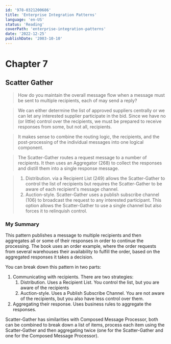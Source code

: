 ```yaml
---
id: '978-0321200686'
title: 'Enterprise Integration Patterns'
language: 'en-US'
status: 'Reading'
coverPath: 'enterprise-integration-patterns'
date: '2022-12-25'
publishDate: '2003-10-10'
---
```


# Chapter 7

## Scatter Gather

> How do you maintain the overall message flow when a message must be sent to multiple recipients, each of may send a reply?

> We can either determine the list of approved suppliers centrally or we can let any interested supplier participate in the bid. Since we have no (or little) control over the recipients, we must be prepared to receive responses from some, but not all, recipients.

> It makes sense to combine the routing logic, the recipients, and the post-processing of the individual messages into one logical component.

> The Scatter-Gather routes a request message to a number of recipients. It then uses an Aggregator (268) to collect the responses and distill them into a single response message.

> 1. Distribution. via a Recipient List (249) allows the Scatter-Gather to control the list of recipients but requires the Scatter-Gather to be aware of each recipient's message channel.
> 2. Auction-style. Scatter-Gather uses a publish subscribe channel (106) to broadcast the request to any interested participant. This option allows the Scatter-Gather to use a single channel but also forces it to relinquish control.

### My Summary

This pattern publishes a message to multiple recipients and then aggregates all or some of their responses in order to continue the processing. The book uses an order example, where the order requests from several warehouses their availability to fulfill the order, based on the aggregated responses it takes a decision.

You can break down this pattern in two parts:

1. Communicating with recipients. There are two strategies:
   1. Distribution. Uses a Recipient List. You control the list, but you are aware of the recipients
   2. Auction-style. Uses a Publish Subscribe Channel. You are not aware of the recipients, but you also have less control over them. 
2. Aggregating their response. Uses business rules to aggregate the responses.

Scatter-Gather has similarities with Composed Message Processor, both can be combined to break down a list of items, process each item using the Scatter-Gather and then aggregating twice (one for the Scatter-Gather and one for the Composed Message Processor).





